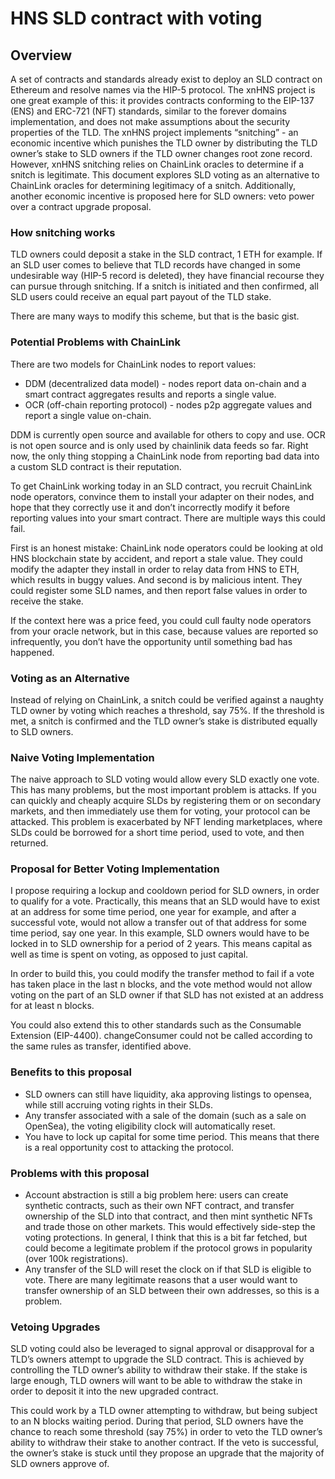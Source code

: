 # HNS SLD contract with voting


## Overview

A set of contracts and standards already exist to deploy an SLD contract on Ethereum and resolve names via the HIP-5 protocol. The xnHNS project is one great example of this: it provides contracts conforming to the EIP-137 (ENS) and ERC-721 (NFT) standards, similar to the forever domains implementation, and does not make assumptions about the security properties of the TLD. The xnHNS project implements “snitching” - an economic incentive which punishes the TLD owner by distributing the TLD owner’s stake to SLD owners if the TLD owner changes root zone record. However, xnHNS snitching relies on ChainLink oracles to determine if a snitch is legitimate. This document explores SLD voting as an alternative to ChainLink oracles for determining legitimacy of a snitch. Additionally, another economic incentive is proposed here for SLD owners: veto power over a contract upgrade proposal.

### How snitching works

TLD owners could deposit a stake in the SLD contract, 1 ETH for example. If an SLD user comes to believe that TLD records have changed in some undesirable way (HIP-5 record is deleted), they have financial recourse they can pursue through snitching. If a snitch is initiated and then confirmed, all SLD users could receive an equal part payout of the TLD stake.

There are many ways to modify this scheme, but that is the basic gist.

### Potential Problems with ChainLink

There are two models for ChainLink nodes to report values:
- DDM (decentralized data model) - nodes report data on-chain and a smart contract aggregates results and reports a single value.
- OCR (off-chain reporting protocol) - nodes p2p aggregate values and report a single value on-chain.

DDM is currently open source and available for others to copy and use. OCR is not open source and is only used by chainlinik data feeds so far. Right now, the only thing stopping a ChainLink node from reporting bad data into a custom SLD contract is their reputation.

To get ChainLink working today in an SLD contract, you recruit ChainLink node operators, convince them to install your adapter on their nodes, and hope that they correctly use it and don’t incorrectly modify it before reporting values into your smart contract. There are multiple ways this could fail.

First is an honest mistake: ChainLink node operators could be looking at old HNS blockchain state by accident, and report a stale value. They could modify the adapter they install in order to relay data from HNS to ETH, which results in buggy values. And second is by malicious intent. They could register some SLD names, and then report false values in order to receive the stake.

If the context here was a price feed, you could cull faulty node operators from your oracle network, but in this case, because values are reported so infrequently, you don’t have the opportunity until something bad has happened.

### Voting as an Alternative

Instead of relying on ChainLink, a snitch could be verified against a naughty TLD owner by voting which reaches a threshold, say 75%. If the threshold is met, a snitch is confirmed and the TLD owner’s stake is distributed equally to SLD owners.


### Naive Voting Implementation

The naive approach to SLD voting would allow every SLD exactly one vote. This has many problems, but the most important problem is attacks. If you can quickly and cheaply acquire SLDs by registering them or on secondary markets, and then immediately use them for voting, your protocol can be attacked. This problem is exacerbated by NFT lending marketplaces, where SLDs could be borrowed for a short time period, used to vote, and then returned.


### Proposal for Better Voting Implementation

I propose requiring a lockup and cooldown period for SLD owners, in order to qualify for a vote. Practically, this means that an SLD would have to exist at an address for some time period, one year for example, and after a successful vote, would not allow a transfer out of that address for some time period, say one year. In this example, SLD owners would have to be locked in to SLD ownership for a period of 2 years. This means capital as well as time is spent on voting, as opposed to just capital.

In order to build this, you could modify the transfer method to fail if a vote has taken place in the last n blocks, and the vote method would not allow voting on the part of an SLD owner if that SLD has not existed at an address for at least n blocks.

You could also extend this to other standards such as the Consumable Extension (EIP-4400). changeConsumer could not be called according to the same rules as transfer, identified above.


### Benefits to this proposal

- SLD owners can still have liquidity, aka approving listings to opensea, while still accruing voting rights in their SLDs.
- Any transfer associated with a sale of the domain (such as a sale on OpenSea), the voting eligibility clock will automatically reset.
- You have to lock up capital for some time period. This means that there is a real opportunity cost to attacking the protocol.


### Problems with this proposal

- Account abstraction is still a big problem here: users can create synthetic contracts, such as their own NFT contract, and transfer ownership of the SLD into that contract, and then mint synthetic NFTs and trade those on other markets. This would effectively side-step the voting protections. In general, I think that this is a bit far fetched, but could become a legitimate problem if the protocol grows in popularity (over 100k registrations).
- Any transfer of the SLD will reset the clock on if that SLD is eligible to vote. There are many legitimate reasons that a user would want to transfer ownership of an SLD between their own addresses, so this is a problem.


### Vetoing Upgrades

SLD voting could also be leveraged to signal approval or disapproval for a TLD’s owners attempt to upgrade the SLD contract. This is achieved by controlling the TLD owner’s ability to withdraw their stake. If the stake is large enough, TLD owners will want to be able to withdraw the stake in order to deposit it into the new upgraded contract.

This could work by a TLD owner attempting to withdraw, but being subject to an N blocks waiting period. During that period, SLD owners have the chance to reach some threshold (say 75%) in order to veto the TLD owner’s ability to withdraw their stake to another contract. If the veto is successful, the owner’s stake is stuck until they propose an upgrade that the majority of SLD owners approve of.
